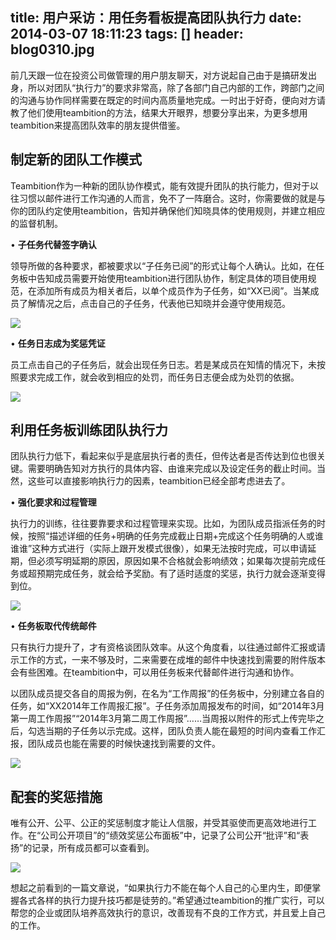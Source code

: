 title: 用户采访：用任务看板提高团队执行力
date: 2014-03-07 18:11:23
tags: []
header: blog0310.jpg
---
前几天跟一位在投资公司做管理的用户朋友聊天，对方说起自己由于是搞研发出身，所以对团队“执行力”的要求非常高，除了各部门自己内部的工作，跨部门之间的沟通与协作同样需要在既定的时间内高质量地完成。一时出于好奇，便向对方请教了他们使用teambition的方法，结果大开眼界，想要分享出来，为更多想用teambition来提高团队效率的朋友提供借鉴。

 

制定新的团队工作模式
----------


Teambition作为一种新的团队协作模式，能有效提升团队的执行能力，但对于以往习惯以邮件进行工作沟通的人而言，免不了一阵磨合。这时，你需要做的就是与你的团队约定使用teambition，告知并确保他们知晓具体的使用规则，并建立相应的监督机制。

• **子任务代替签字确认**

领导所做的各种要求，都被要求以“子任务已阅”的形式让每个人确认。比如，在任务板中告知成员需要开始使用teambition进行团队协作，制定具体的项目使用规范，在添加所有成员为相关者后，以单个成员作为子任务，如“XX已阅”。当某成员了解情况之后，点击自己的子任务，代表他已知晓并会遵守使用规范。

![](/blog/image/1394187160208未标题-1.jpg)

• **任务日志成为奖惩凭证**

员工点击自己的子任务后，就会出现任务日志。若是某成员在知情的情况下，未按照要求完成工作，就会收到相应的处罚，而任务日志便会成为处罚的依据。

![](/blog/image/1394187206093未标题-2.jpg)

利用任务板训练团队执行力
------------

团队执行力低下，看起来似乎是底层执行者的责任，但传达者是否传达到位也很关键。需要明确告知对方执行的具体内容、由谁来完成以及设定任务的截止时间。当然，这些可以直接影响执行力的因素，teambition已经全部考虑进去了。

• **强化要求和过程管理**

执行力的训练，往往要靠要求和过程管理来实现。比如，为团队成员指派任务的时候，按照“描述详细的任务+明确的任务完成截止日期+完成这个任务明确的人或谁谁谁”这种方式进行（实际上跟开发模式很像），如果无法按时完成，可以申请延期，但必须写明延期的原因，原因如果不合格就会影响绩效；如果每次提前完成任务或超预期完成任务，就会给予奖励。有了适时适度的奖惩，执行力就会逐渐变得到位。

![](/blog/image/1394187276018未标题-3.jpg)

• **任务板取代传统邮件**

只有执行力提升了，才有资格谈团队效率。从这个角度看，以往通过邮件汇报或请示工作的方式，一来不够及时，二来需要在成堆的邮件中快速找到需要的附件版本会有些困难。在teambition中，可以用任务板来代替邮件进行沟通和协作。

以团队成员提交各自的周报为例，在名为“工作周报”的任务板中，分别建立各自的任务，如“XX2014年工作周报汇报”。子任务添加周报发布的时间，如“2014年3月第一周工作周报”“2014年3月第二周工作周报”……当周报以附件的形式上传完毕之后，勾选当期的子任务以示完成。这样，团队负责人能在最短的时间内查看工作汇报，团队成员也能在需要的时候快速找到需要的文件。

![](/blog/image/1394187317330未标题-4.jpg)

配套的奖惩措施
-------

唯有公开、公平、公正的奖惩制度才能让人信服，并受其驱使而更高效地进行工作。在“公司公开项目”的“绩效奖惩公布面板”中，记录了公司公开“批评”和“表扬”的记录，所有成员都可以查看到。

![](/blog/image/未标题-5.jpg)

想起之前看到的一篇文章说，“如果执行力不能在每个人自己的心里内生，即便掌握各式各样的执行力提升技巧都是徒劳的。”希望通过teambition的推广实行，可以帮您的企业或团队培养高效执行的意识，改善现有不良的工作方式，并且爱上自己的工作。